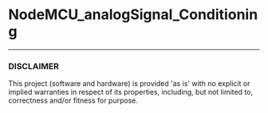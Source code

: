 # NodeMCU_analogSignal_Conditioning


___
### DISCLAIMER

This project (software and hardware) is provided 'as is' with no explicit or implied warranties in respect of its properties, including, but not limited to, correctness and/or fitness for purpose.